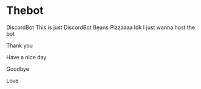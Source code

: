 # Thebot
DiscordBot
This is just DiscordBot
Beans
Pizzaaaa
Idk
I just wanna host
the bot


Thank you

Have a nice day

Goodbye

Love
